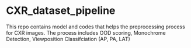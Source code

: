 # CXR_dataset_pipeline
This repo contains model and codes that helps the preprocessing process for CXR images. The process includes OOD scoring, Monochrome Detection, Viewposition Classifciation (AP, PA, LAT)
